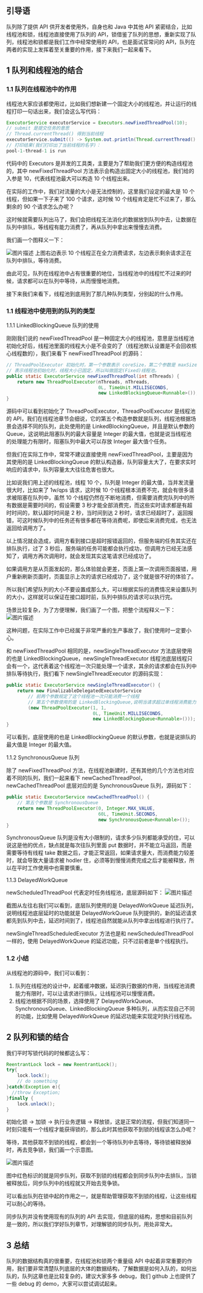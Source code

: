## 引导语

队列除了提供 API 供开发者使用外，自身也和 Java 中其他 API 紧密结合，比如线程池和锁，线程池直接使用了队列的 API，锁借鉴了队列的思想，重新实现了队列，线程池和锁都是我们工作中经常使用的 API，也是面试官常问的 API，队列在两者的实现上发挥着至关重要的作用，接下来我们一起来看下。



##  

## 1 队列和线程池的结合



### 1.1 队列在线程池中的作用

线程池大家应该都使用过，比如我们想新建一个固定大小的线程池，并让运行的线程打印一句话出来，我们会这么写代码：

```java
ExecutorService executorService = Executors.newFixedThreadPool(10);
// submit 是提交任务的意思
// Thread.currentThread() 得到当前线程
executorService.submit(() -> System.out.println(Thread.currentThread().getName() + " is run"));
// 打印结果(我们打印出了当前线程的名字)：
pool-1-thread-1 is run
```

代码中的 Executors 是并发的工具类，主要是为了帮助我们更方便的构造线程池的，其中 newFixedThreadPool 方法表示会构造出固定大小的线程池，我们给的入参是 10，代表线程池最大可以构造 10 个线程出来。

在实际的工作中，我们对流量的大小是无法控制的，这里我们设定的最大是 10 个线程，但如果一下子来了 100 个请求，这时候 10 个线程肯定是忙不过来了，那么剩余的 90 个请求怎么办呢？

这时候就需要队列出马了，我们会把线程无法消化的数据放到队列中去，让数据在队列中排队，等线程有能力消费了，再从队列中拿出来慢慢去消费。

我们画一个图释义一下：

![图片描述](pic/aHR0cHM6Ly9pbWcubXVrZXdhbmcuY29tLzVkYjExZmYzMDAwMWNmMzUxMTQ2MDQ4Ni5wbmc)
上图右边表示 10 个线程正在全力消费请求，左边表示剩余请求正在队列中排队，等待消费。

由此可见，队列在线程池中占有很重要的地位，当线程池中的线程忙不过来的时候，请求都可以在队列中等待，从而慢慢地消费。

接下来我们来看下，线程池到底用到了那几种队列类型，分别起的什么作用。



###  

### 1.1 线程池中使用到的队列的类型

1.1.1 LinkedBlockingQueue 队列的使用

刚刚我们说的 newFixedThreadPool 是一种固定大小的线程池，意思是当线程池初始化好后，线程池里面的线程大小是不会变的了（线程池默认设置是不会回收核心线程数的），我们来看下 newFixedThreadPool 的源码：

```java
// ThreadPoolExecutor 初始化时，第一个参数表示 coreSize，第二个参数是 maxSize，coreSize == maxSize,
// 表示线程池初始化时，线程大小已固定，所以叫做固定(Fixed)线程池。 
public static ExecutorService newFixedThreadPool(int nThreads) {
    return new ThreadPoolExecutor(nThreads, nThreads,
                                  0L, TimeUnit.MILLISECONDS,
                                  new LinkedBlockingQueue<Runnable>());
}
```

源码中可以看到初始化了 ThreadPoolExecutor，ThreadPoolExecutor 是线程池的 API，我们在线程池章节会细说，它的第五个构造参数就是队列，线程池根据场景会选择不同的队列，此处使用的是 LinkedBlockingQueue，并且是默认参数的 Queue，这说明此阻塞队列的最大容量是 Integer 的最大值，也就是说当线程池的处理能力有限时，阻塞队列中最大可以存放 Integer 最大值个任务。

但我们在实际工作中，常常不建议直接使用 newFixedThreadPool，主要是因为其使用的是 LinkedBlockingQueue 的默认构造器，队列容量太大了，在要求实时响应的请求中，队列容量太大往往危害也很大。

比如说我们用上述的线程池，线程 10 个，队列是 Integer 的最大值，当并发流量很大时，比如来了 1w/qps 请求，这时候 10 个线程根本消费不完，就会有很多请求被阻塞在队列中，虽然 10 个线程仍然在不断地消费，但需要消费完队列中的所有数据是需要时间的，假设需要 3 秒才能全部消费完，而这些实时请求都是有超时时间的，默认超时时间是 2 秒，当时间到达 2 秒时，请求已经超时了，返回报错，可这时候队列中的任务还有很多都在等待消费呢，即使后来消费完成，也无法返回给调用方了。

以上情况就会造成，调用方看到接口是超时报错返回的，但服务端的任务其实还在排队执行，过了 3 秒后，服务端的任务可能都会执行成功，但调用方已经无法感知了，调用方再次调用时，就会发现其实这笔请求已经成功了。

如果调用方是从页面发起的，那么体验就会更差，页面上第一次调用页面报错，用户重新刷新页面时，页面显示上次的请求已经成功了，这个就是很不好的体验了。

所以我们希望队列的大小不要设置成那么大，可以根据实际的消费情况来设置队列的大小，这样就可以保证在接口超时前，队列中排队的请求可以执行完。

场景比较复杂，为了方便理解，我们画了一个图，把整个流程释义一下：
![图片描述](pic/aHR0cHM6Ly9pbWcubXVrZXdhbmcuY29tLzVkYjEyMDAyMDAwMWU3NGYxNTI2MDUxOC5wbmc)

这种问题，在实际工作中已经属于非常严重的生产事故了，我们使用时一定要小心。

和 newFixedThreadPool 相同的是，newSingleThreadExecutor 方法底层使用的也是 LinkedBlockingQueue，newSingleThreadExecutor 线程池底层线程只会有一个，这代表着这个线程池一次只能处理一个请求，其余的请求都会在队列中排队等待执行，我们看下 newSingleThreadExecutor 的源码实现：

```java
public static ExecutorService newSingleThreadExecutor() {
    return new FinalizableDelegatedExecutorService
        // 前两个参数规定了这个线程池一次只能消费一个线程
        // 第五个参数使用的是 LinkedBlockingQueue,说明当请求超过单线程消费能力时，就会排队
        (new ThreadPoolExecutor(1, 1,
                                0L, TimeUnit.MILLISECONDS,
                                new LinkedBlockingQueue<Runnable>()));
}
```

可以看到，底层使用的也是 LinkedBlockingQueue 的默认参数，也就是说排队的最大值是 Integer 的最大值。

1.1.2 SynchronousQueue 队列

除了 newFixedThreadPool 方法，在线程池新建时，还有其他的几个方法也对应着不同的队列，我们一起来看下 newCachedThreadPool，newCachedThreadPool 底层对应的是 SynchronousQueue 队列，源码如下：

```java
public static ExecutorService newCachedThreadPool() {
    // 第五个参数是 SynchronousQueue
    return new ThreadPoolExecutor(0, Integer.MAX_VALUE,
                                  60L, TimeUnit.SECONDS,
                                  new SynchronousQueue<Runnable>());
}
```

SynchronousQueue 队列是没有大小限制的，请求多少队列都能承受的住，可以说这是他的优点，缺点就是每次往队列里面 put 数据时，并不能立马返回，而是需要等待有线程 take 数据之后，才能正常返回，如果请求量大，而消费能力较差时，就会导致大量请求被 hodler 住，必须等到慢慢消费完成之后才能被释放，所以在平时工作使用中也需要慎重。

1.1.3 DelayedWorkQueue

newScheduledThreadPool 代表定时任务线程池，底层源码如下：
![图片描述](pic/aHR0cHM6Ly9pbWcubXVrZXdhbmcuY29tLzVkYjEyMDE1MDAwMTI1ZTIyMjI0MDc2MC5wbmc)

截图从左往右我们可以看到，底层队列使用的是 DelayedWorkQueue 延迟队列，说明线程池底层延时的功能就是 DelayedWorkQueue 队列提供的，新的延迟请求都先到队列中去，延迟时间到了，线程池自然就能从队列中拿出线程进行执行了。

newSingleThreadScheduledExecutor 方法也是和 newScheduledThreadPool 一样的，使用 DelayedWorkQueue 的延迟功能，只不过前者是单个线程执行。



###  

### 1.2 小结

从线程池的源码中，我们可以看到：

1. 队列在线程池的设计中，起着缓冲数据，延迟执行数据的作用，当线程池消费能力有限时，可以让请求进行排队，让线程池可以慢慢消费。
2. 线程池根据不同的场景，选择使用了 DelayedWorkQueue、SynchronousQueue、LinkedBlockingQueue 多种队列，从而实现自己不同的功能，比如使用 DelayedWorkQueue 的延迟功能来实现定时执行线程池。



##  

## 2 队列和锁的结合

我们平时写锁代码的时候都这么写：

```java
ReentrantLock lock = new ReentrantLock();
try{
    lock.lock();
    // do something
}catch(Exception e){
  //throw Exception;
}finally {
    lock.unlock();
}
```

初始化锁 -> 加锁 -> 执行业务逻辑 -> 释放锁，这是正常的流程，但我们知道同一时刻只能有一个线程才能获得锁的，那么此时其他获取不到锁的线程该怎么办呢？

等待，其他获取不到锁的线程，都会到一个等待队列中去等待，等待锁被释放掉时，再去竞争锁，我们画一个示意图。

![图片描述](pic/aHR0cHM6Ly9pbWcubXVrZXdhbmcuY29tLzVkYjEyMDI0MDAwMTIyNTMwNTQ4MDgyMC5wbmc)

图中红色标识的就是同步队列，获取不到锁的线程都会到同步队列中去排队，当锁被释放后，同步队列中的线程就又开始去竞争锁。

可以看出队列在锁中起的作用之一，就是帮助管理获取不到锁的线程，让这些线程可以耐心的等待。

同步队列并没有使用现有的队列的 API 去实现，但底层的结构，思想和目前队列是一致的，所以我们学好队列章节，对理解锁的同步队列，用处非常大。



##  

## 3 总结

队列的数据结构真的很重要，在线程池和锁两个重量级 API 中起着非常重要的作用，我们要非常清楚队列底层的大体的数据结构，了解数据是如何入队的，如何出队的，队列这章也是比较复杂的，建议大家多多 debug，我们 github 上也提供了一些 debug 的 demo，大家可以尝试调试起来。

